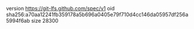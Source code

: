 version https://git-lfs.github.com/spec/v1
oid sha256:a70aa12241fb359178a5b696a0405e79f710d4cc146da05957df256a5994f6ab
size 28300
